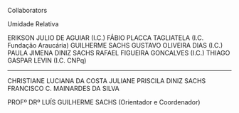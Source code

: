 Collaborators

Umidade Relativa

ERIKSON JULIO DE AGUIAR (I.C.)
FÁBIO PLACCA TAGLIATELA (I.C. Fundação Araucária)
GUILHERME SACHS
GUSTAVO OLIVEIRA DIAS (I.C.)
PAULA JIMENA DINIZ SACHS
RAFAEL FIGUEIRA GONCALVES (I.C.)
THIAGO GASPAR LEVIN (I.C. CNPq)

---------------------------

CHRISTIANE LUCIANA DA COSTA
JULIANE PRISCILA DINIZ SACHS
FRANCISCO C. MAINARDES DA SILVA


PROFº DRº LUÍS GUILHERME SACHS (Orientador e Coordenador)